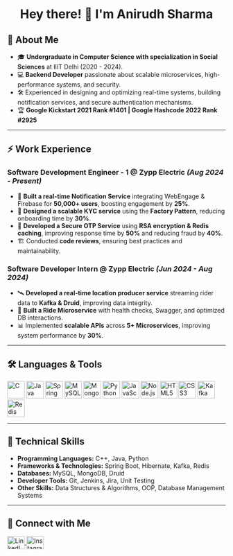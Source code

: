 <h1 align="center">Hey there! 👋 I'm Anirudh Sharma</h1>  

## 🚀 About Me  
- 🎓 **Undergraduate in Computer Science with specialization in Social Sciences** at IIIT Delhi (2020 - 2024).  
- 💻 **Backend Developer** passionate about scalable microservices, high-performance systems, and security.  
- 🛠️ Experienced in designing and optimizing real-time systems, building notification services, and secure authentication mechanisms.  
- 🏆 **Google Kickstart 2021 Rank #1401 | Google Hashcode 2022 Rank #2925**  

---

## ⚡ Work Experience  
### **Software Development Engineer - 1 @ Zypp Electric** *(Aug 2024 - Present)*  
- 📩 **Built a real-time Notification Service** integrating WebEngage & Firebase for **50,000+ users**, boosting engagement by **25%**.  
- 🏦 **Designed a scalable KYC service** using the **Factory Pattern**, reducing onboarding time by **30%**.  
- 🔐 **Developed a Secure OTP Service** using **RSA encryption & Redis caching**, improving response time by **50%** and reducing fraud by **40%**.  
- 🏗️ Conducted **code reviews**, ensuring best practices and maintainability.  

### **Software Developer Intern @ Zypp Electric** *(Jun 2024 - Aug 2024)*  
- 🛰️ **Developed a real-time location producer service** streaming rider data to **Kafka & Druid**, improving data integrity.  
- 🛵 **Built a Ride Microservice** with health checks, Swagger, and optimized DB interactions.  
- 📊 Implemented **scalable APIs** across **5+ Microservices**, improving system performance by **30%**.  

---

## 🛠️ Languages & Tools  
<p align="left">
  <img src="https://cdn.jsdelivr.net/gh/devicons/devicon/icons/c/c-original.svg" alt="C" width="40" height="40"/>
  <img src="https://cdn.jsdelivr.net/gh/devicons/devicon/icons/java/java-original.svg" alt="Java" width="40" height="40"/>
  <img src="https://cdn.jsdelivr.net/gh/devicons/devicon/icons/spring/spring-original.svg" alt="Spring Boot" width="40" height="40"/>
  <img src="https://cdn.jsdelivr.net/gh/devicons/devicon/icons/mysql/mysql-original.svg" alt="MySQL" width="40" height="40"/>
  <img src="https://cdn.jsdelivr.net/gh/devicons/devicon/icons/mongodb/mongodb-original.svg" alt="MongoDB" width="40" height="40"/>
  <img src="https://cdn.jsdelivr.net/gh/devicons/devicon/icons/python/python-original.svg" alt="Python" width="40" height="40"/>
  <img src="https://cdn.jsdelivr.net/gh/devicons/devicon/icons/javascript/javascript-original.svg" alt="JavaScript" width="40" height="40"/>
  <img src="https://cdn.jsdelivr.net/gh/devicons/devicon/icons/nodejs/nodejs-original.svg" alt="Node.js" width="40" height="40"/>
  <img src="https://cdn.jsdelivr.net/gh/devicons/devicon/icons/html5/html5-original.svg" alt="HTML5" width="40" height="40"/>
  <img src="https://cdn.jsdelivr.net/gh/devicons/devicon/icons/css3/css3-original.svg" alt="CSS3" width="40" height="40"/>
  <img src="https://cdn.jsdelivr.net/gh/devicons/devicon/icons/kafka/kafka-original.svg" alt="Kafka" width="40" height="40"/>
  <img src="https://cdn.jsdelivr.net/gh/devicons/devicon/icons/redis/redis-original.svg" alt="Redis" width="40" height="40"/>
</p>

---

## 📌 Technical Skills  
- **Programming Languages:** C++, Java, Python  
- **Frameworks & Technologies:** Spring Boot, Hibernate, Kafka, Redis  
- **Databases:** MySQL, MongoDB, Druid  
- **Developer Tools:** Git, Jenkins, Jira, Unit Testing  
- **Other Skills:** Data Structures & Algorithms, OOP, Database Management Systems  

---

## 🔗 Connect with Me  
<p align="left">
  <a href="https://www.linkedin.com/in/xanirudhsharmax/" target="blank">
    <img align="center" src="https://cdn.jsdelivr.net/gh/devicons/devicon/icons/linkedin/linkedin-original.svg" alt="LinkedIn" height="30" width="40"/>
  </a>
  <a href="https://www.instagram.com/anirudhshxrma/" target="blank">
    <img align="center" src="https://cdn.jsdelivr.net/gh/devicons/devicon/icons/instagram/instagram-original.svg" alt="Instagram" height="30" width="40"/>
  </a>
</p>
